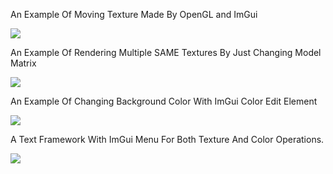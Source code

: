 An Example Of Moving Texture Made By OpenGL and ImGui

![](https://eneskzlcn.github.io/OpenGL/OpenGL/examples/movingTexture.gif)

An Example Of Rendering Multiple SAME Textures By Just Changing Model Matrix

![](https://eneskzlcn.github.io/OpenGL/OpenGL/examples/renderingMultipleTextures.gif)

An Example Of Changing Background Color With ImGui Color Edit Element

![](https://eneskzlcn.github.io/OpenGL/OpenGL/examples/changingBackgroundOnRuntime.gif)

A Text Framework With ImGui Menu For Both Texture And Color Operations.

![](https://eneskzlcn.github.io/OpenGL/OpenGL/examples/testFramework.gif)